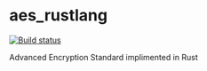 # aes_rustlang
[![Build status](https://ci.appveyor.com/api/projects/status/uo6o5pr9i885va5b?svg=true)](https://ci.appveyor.com/project/hukatama024e/aes-rustlang)

Advanced Encryption Standard implimented in Rust